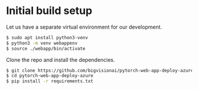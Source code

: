 # Initial build setup

Let us have a separate virtual environment for our development.

```sh
$ sudo apt install python3-venv
$ python3 -m venv webappenv
$ source ./webapp/bin/activate
```

Clone the repo and install the dependencies.

```sh
$ git clone https://github.com/bigvisionai/pytorch-web-app-deploy-azure
$ cd pytorch-web-app-deploy-azure
$ pip install -r requirements.txt
```
